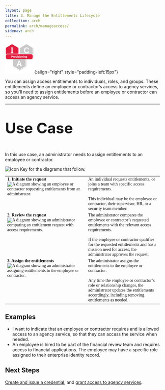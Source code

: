 ```yaml
---
layout: page
title: 3. Manage the Entitlements Lifecycle
collection: arch
permalink: arch/manageaccess/
sidenav: arch
---
```


![Three hexagons with the letters I, C, and A. The I is highlighted in red for Identity Management, with a red banner for the Provisioning service. ](/assets/arch/usecases/Identity-Provisioning.png){:align="right" style="padding-left:15px"}

You can assign access entitlements to individuals, roles, and groups. These entitlements define an employee or contractor’s access to agency services, so you’ll need to assign entitlements before an employee or contractor can access an agency service.

---

<p style="font-size: 3rem; font-weight: 700;">Use Case</p>

In this use case, an administrator needs to assign entitlements to an employee or contractor.

![Icon Key for the diagrams that follow.](../../assets/arch/usecases/3-IconKey.png)

<style>

td {
  font-family: "Cambria", "Georgia", "Times New Roman", "Times", serif;
  vertical-align:top;
}

</style>

<table>
  <tr>
    <td style="width:250px;border:0px;"><strong>1. Initiate the request</strong> <br> <img src="../../assets/arch/usecases/3-1.png" width="250" alt="A diagram showing an employee or contractor requesting entitlements from an administrator."></td>
    <td style="border:0px;">An individual requests entitlements, or joins a team with specific access requirements.<br><br>This individual may be the employee or contractor, their supervisor, HR, or a security team member.</td>
  </tr>
  <tr>
    <td style="width:250px;border:0px;"><strong>2. Review the request</strong> <br> <img src="../../assets/arch/usecases/3-2.png" width="250" alt="A diagram showing an administrator comparing an entitlement request with access requirements."></td>
    <td style="border:0px;"> The administrator compares the employee or contractor’s requested entitlements with the relevant access requirements.<br><br>If the employee or contractor qualifies for the requested entitlements and has a mission need for access, the administrator approves the request.</td>
  </tr>
    <tr>
    <td style="width:250px;border:0px;"><strong>3. Assign the entitlements</strong> <br> <img src="../../assets/arch/usecases/3-3.png" width="250" alt="A diagram showing an administrator assigning entitlements to the employee or contractor."></td>
    <td style="border:0px;"> The administrator assigns the entitlements to the employee or contractor.<br><br>Any time the employee or contractor’s role or relationship changes, the administrator updates the entitlements accordingly, including removing entitlements as needed.</td>
  </tr>
</table>

## Examples

- I want to indicate that an employee or contractor requires and is allowed access to an agency service, so that they can access the service when needed.
- An employee is hired to be part of the financial review team and requires access to financial applications. The employee may have a specific role assigned to their enterprise identity record. 

## Next Steps

[Create and issue a credential](../usecredential), and [grant access to agency services](../grantaccess).
